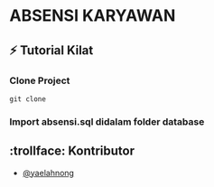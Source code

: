 # ABSENSI KARYAWAN

## :zap: Tutorial Kilat

### Clone Project

```
git clone 

```

### Import absensi.sql didalam folder database

## :trollface: Kontributor
- [@yaelahnong](https://gitlab.com/yaelahnong)